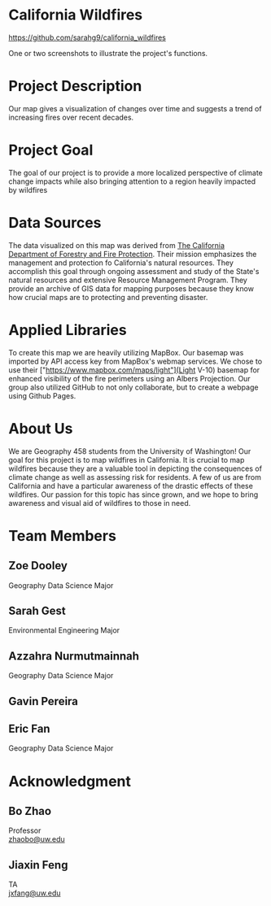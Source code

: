 # California Wildfires
https://github.com/sarahg9/california_wildfires

One or two screenshots to illustrate the project's functions.

# Project Description
Our map gives a visualization of changes over time and suggests a trend of increasing fires over recent decades. 
# Project Goal
The goal of our project is to provide a more localized perspective of climate change impacts while also bringing attention to a region heavily impacted by wildfires
# Data Sources
The data visualized on this map was derived from [The California Department of Forestry and Fire Protection](https://frap.fire.ca.gov/mapping/gis-data/). Their mission emphasizes the management and protection fo California's natural resources. They accomplish this goal through ongoing assessment and study of the State's natural resources and extensive Resource Management Program. They provide an archive of GIS data for mapping purposes because they know how crucial maps are to protecting and preventing disaster.
# Applied Libraries
To create this map we are heavily utilizing MapBox. Our basemap was imported by API access key from MapBox's webmap services. We chose to use their ["https://www.mapbox.com/maps/light"](Light V-10) basemap for enhanced visibility of the fire perimeters using an Albers Projection. Our group also utilized GitHub to not only collaborate, but to create a webpage using Github Pages.

# About Us
We are Geography 458 students from the University of Washington! Our goal for this project is to map wildfires in California. It is crucial to map wildfires because they are a valuable tool in depicting the consequences of climate change as well as assessing risk for residents. A few of us are from California and have a particular awareness of the drastic effects of these wildfires. Our passion for this topic has since grown, and we hope to bring awareness and visual aid of wildfires to those in need.
# Team Members
## Zoe Dooley
Geography Data Science Major
## Sarah Gest
Environmental Engineering Major
## Azzahra Nurmutmainnah
Geography Data Science Major
## Gavin Pereira
## Eric Fan
Geography Data Science Major

# Acknowledgment
## Bo Zhao
Professor<br/>
zhaobo@uw.edu
## Jiaxin Feng
TA<br/> 
jxfang@uw.edu
